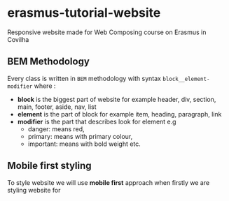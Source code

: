 # erasmus-tutorial-website

Responsive website made for Web Composing course on Erasmus in Covilha

## BEM Methodology

Every class is written in `BEM` methodology with syntax
`block__element-modifier`
where :

- **block** is the biggest part of website for example header, div, section, main, footer, aside, nav, list
- **element** is the part of block for example item, heading, paragraph, link
- **modifier** is the part that describes look for element e.g
  - danger: means red,
  - primary: means with primary colour,
  - important: means with bold weight etc.

## Mobile first styling

To style website we will use **mobile first** approach when firstly we are styling website for
